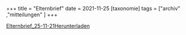 +++
title = "Elternbrief"
date = 2021-11-25
[taxonomie]
tags = ["archiv" ,"mitteilungen" ]
+++

[Elternbrief\_25-11-21](https://volksschule-partenkirchen.de/wp-content/uploads/Elternbrief_25-11-21.pdf)[Herunterladen](https://volksschule-partenkirchen.de/wp-content/uploads/Elternbrief_25-11-21.pdf)
